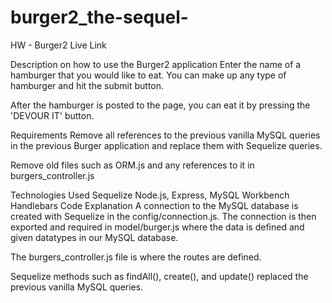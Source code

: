 # burger2_the-sequel-

HW - Burger2
Live Link



Description on how to use the Burger2 application
Enter the name of a hamburger that you would like to eat. You can make up any type of hamburger and hit the submit button.

After the hamburger is posted to the page, you can eat it by pressing the 'DEVOUR IT' button.

Requirements
Remove all references to the previous vanilla MySQL queries in the previous Burger application and replace them with Sequelize queries.

Remove old files such as ORM.js and any references to it in burgers_controller.js

Technologies Used
Sequelize
Node.js, Express,
MySQL Workbench
Handlebars
Code Explanation
A connection to the MySQL database is created with Sequelize in the config/connection.js. The connection is then exported and required in model/burger.js where the data is defined and given datatypes in our MySQL database.

The burgers_controller.js file is where the routes are defined.

Sequelize methods such as findAll(), create(), and update() replaced the previous vanilla MySQL queries.
